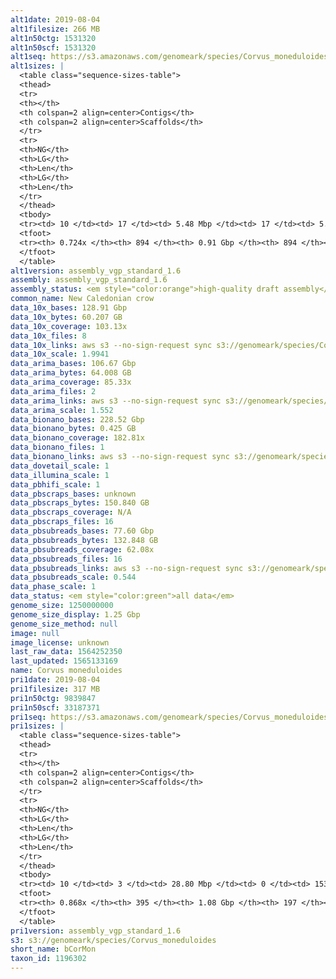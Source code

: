 ```yaml
---
alt1date: 2019-08-04
alt1filesize: 266 MB
alt1n50ctg: 1531320
alt1n50scf: 1531320
alt1seq: https://s3.amazonaws.com/genomeark/species/Corvus_moneduloides/bCorMon1/assembly_vgp_standard_1.6/bCorMon1.alt.asm.20190804.fasta.gz
alt1sizes: |
  <table class="sequence-sizes-table">
  <thead>
  <tr>
  <th></th>
  <th colspan=2 align=center>Contigs</th>
  <th colspan=2 align=center>Scaffolds</th>
  </tr>
  <tr>
  <th>NG</th>
  <th>LG</th>
  <th>Len</th>
  <th>LG</th>
  <th>Len</th>
  </tr>
  </thead>
  <tbody>
  <tr><td> 10 </td><td> 17 </td><td> 5.48 Mbp </td><td> 17 </td><td> 5.48 Mbp </td></tr>  <tr><td> 20 </td><td> 43 </td><td> 4.29 Mbp </td><td> 43 </td><td> 4.29 Mbp </td></tr>  <tr><td> 30 </td><td> 77 </td><td> 3.14 Mbp </td><td> 77 </td><td> 3.14 Mbp </td></tr>  <tr><td> 40 </td><td> 124 </td><td> 2.35 Mbp </td><td> 124 </td><td> 2.35 Mbp </td></tr>  <tr style="background-color:#cccccc;"><td> 50 </td><td> 190 </td><td> 1.53 Mbp </td><td> 190 </td><td> 1.53 Mbp </td></tr>  <tr><td> 60 </td><td> 296 </td><td> 0.91 Mbp </td><td> 296 </td><td> 0.91 Mbp </td></tr>  <tr><td> 70 </td><td> 534 </td><td> 0.21 Mbp </td><td> 534 </td><td> 0.21 Mbp </td></tr>  <tr><td> 80 </td><td> - </td><td> - </td><td> - </td><td> - </td></tr>  <tr><td> 90 </td><td> - </td><td> - </td><td> - </td><td> - </td></tr>  <tr><td> 100 </td><td> - </td><td> - </td><td> - </td><td> - </td></tr>  </tbody>
  <tfoot>
  <tr><th> 0.724x </th><th> 894 </th><th> 0.91 Gbp </th><th> 894 </th><th> 0.91 Gbp </th></tr>
  </tfoot>
  </table>
alt1version: assembly_vgp_standard_1.6
assembly: assembly_vgp_standard_1.6
assembly_status: <em style="color:orange">high-quality draft assembly</em>
common_name: New Caledonian crow
data_10x_bases: 128.91 Gbp
data_10x_bytes: 60.207 GB
data_10x_coverage: 103.13x
data_10x_files: 8
data_10x_links: aws s3 --no-sign-request sync s3://genomeark/species/Corvus_moneduloides/bCorMon1/genomic_data/10x/ .<br>
data_10x_scale: 1.9941
data_arima_bases: 106.67 Gbp
data_arima_bytes: 64.008 GB
data_arima_coverage: 85.33x
data_arima_files: 2
data_arima_links: aws s3 --no-sign-request sync s3://genomeark/species/Corvus_moneduloides/bCorMon1/genomic_data/arima/ .<br>
data_arima_scale: 1.552
data_bionano_bases: 228.52 Gbp
data_bionano_bytes: 0.425 GB
data_bionano_coverage: 182.81x
data_bionano_files: 1
data_bionano_links: aws s3 --no-sign-request sync s3://genomeark/species/Corvus_moneduloides/bCorMon1/genomic_data/bionano/ .<br>
data_dovetail_scale: 1
data_illumina_scale: 1
data_pbhifi_scale: 1
data_pbscraps_bases: unknown
data_pbscraps_bytes: 150.840 GB
data_pbscraps_coverage: N/A
data_pbscraps_files: 16
data_pbsubreads_bases: 77.60 Gbp
data_pbsubreads_bytes: 132.848 GB
data_pbsubreads_coverage: 62.08x
data_pbsubreads_files: 16
data_pbsubreads_links: aws s3 --no-sign-request sync s3://genomeark/species/Corvus_moneduloides/bCorMon1/genomic_data/pacbio/ . --exclude "*scraps.bam* --exclude "*ccs.bam*"<br>
data_pbsubreads_scale: 0.544
data_phase_scale: 1
data_status: <em style="color:green">all data</em>
genome_size: 1250000000
genome_size_display: 1.25 Gbp
genome_size_method: null
image: null
image_license: unknown
last_raw_data: 1564252350
last_updated: 1565133169
name: Corvus moneduloides
pri1date: 2019-08-04
pri1filesize: 317 MB
pri1n50ctg: 9839847
pri1n50scf: 33187371
pri1seq: https://s3.amazonaws.com/genomeark/species/Corvus_moneduloides/bCorMon1/assembly_vgp_standard_1.6/bCorMon1.pri.asm.20190804.fasta.gz
pri1sizes: |
  <table class="sequence-sizes-table">
  <thead>
  <tr>
  <th></th>
  <th colspan=2 align=center>Contigs</th>
  <th colspan=2 align=center>Scaffolds</th>
  </tr>
  <tr>
  <th>NG</th>
  <th>LG</th>
  <th>Len</th>
  <th>LG</th>
  <th>Len</th>
  </tr>
  </thead>
  <tbody>
  <tr><td> 10 </td><td> 3 </td><td> 28.80 Mbp </td><td> 0 </td><td> 153.24 Mbp </td></tr>  <tr><td> 20 </td><td> 9 </td><td> 17.48 Mbp </td><td> 1 </td><td> 118.80 Mbp </td></tr>  <tr><td> 30 </td><td> 16 </td><td> 16.44 Mbp </td><td> 3 </td><td> 67.22 Mbp </td></tr>  <tr><td> 40 </td><td> 26 </td><td> 12.61 Mbp </td><td> 5 </td><td> 56.76 Mbp </td></tr>  <tr style="background-color:#cccccc;"><td> 50 </td><td> 37 </td><td style="background-color:#88ff88;"> 9.84 Mbp </td><td> 8 </td><td style="background-color:#88ff88;"> 33.19 Mbp </td></tr>  <tr><td> 60 </td><td> 52 </td><td> 6.72 Mbp </td><td> 13 </td><td> 21.51 Mbp </td></tr>  <tr><td> 70 </td><td> 74 </td><td> 4.38 Mbp </td><td> 19 </td><td> 14.58 Mbp </td></tr>  <tr><td> 80 </td><td> 114 </td><td> 1.79 Mbp </td><td> 32 </td><td> 7.32 Mbp </td></tr>  <tr><td> 90 </td><td> - </td><td> - </td><td> 72 </td><td> 0.91 Mbp </td></tr>  <tr><td> 100 </td><td> - </td><td> - </td><td> - </td><td> - </td></tr>  </tbody>
  <tfoot>
  <tr><th> 0.868x </th><th> 395 </th><th> 1.08 Gbp </th><th> 197 </th><th> 1.14 Gbp </th></tr>
  </tfoot>
  </table>
pri1version: assembly_vgp_standard_1.6
s3: s3://genomeark/species/Corvus_moneduloides
short_name: bCorMon
taxon_id: 1196302
---
```

